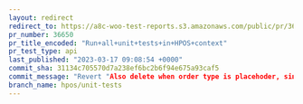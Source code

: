 ```yaml
---
layout: redirect
redirect_to: https://a8c-woo-test-reports.s3.amazonaws.com/public/pr/36650/api/index.html
pr_number: 36650
pr_title_encoded: "Run+all+unit+tests+in+HPOS+context"
pr_test_type: api
last_published: "2023-03-17 09:08:54 +0000"
commit_sha: 31134c705570d7a238ef6bc2b6f94e675a93caf5
commit_message: "Revert "Also delete when order type is placehoder, since it was creat…"
branch_name: hpos/unit-tests
---
```


